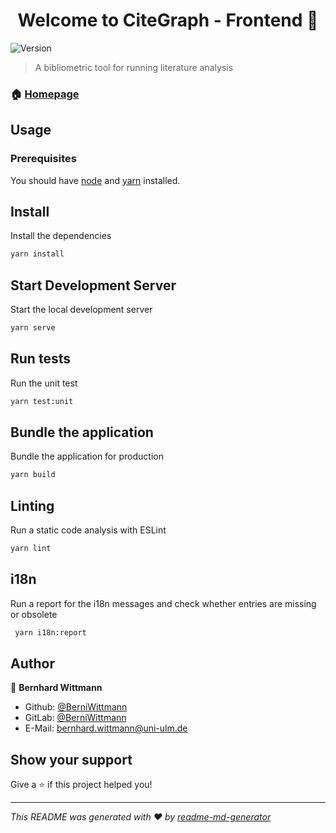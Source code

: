 <h1 align="center">Welcome to CiteGraph - Frontend 👋</h1>
<p>
  <img alt="Version" src="https://img.shields.io/badge/version-0.1.0-blue.svg?cacheSeconds=2592000" />
</p>

> A bibliometric tool for running literature analysis

### 🏠 [Homepage](https://citegraph.gitlab.com/frontend)

## Usage

### Prerequisites 

You should have [node](https://nodejs.org/en/) and  [yarn](https://yarnpkg.com) installed.

## Install

Install the dependencies

```sh
yarn install
```

## Start Development Server

Start the local development server

```sh
yarn serve
```

## Run tests

Run the unit test

```sh
yarn test:unit
```

## Bundle the application

Bundle the application for production

```sh
yarn build
```

## Linting

Run a static code analysis with ESLint

```sh
yarn lint
```

## i18n

Run a report for the i18n messages and check whether entries are missing or obsolete

```sh
 yarn i18n:report
```

## Author

👤 **Bernhard Wittmann**

* Github: [@BerniWittmann](https://github.com/BerniWittmann)
* GitLab: [@BerniWittmann](https://gitlab.com/BerniWittmann)
* E-Mail: [bernhard.wittmann@uni-ulm.de](mailto:bernhard.wittmann@uni-ulm.de)

## Show your support

Give a ⭐️ if this project helped you!

***
_This README was generated with ❤️ by [readme-md-generator](https://github.com/kefranabg/readme-md-generator)_
